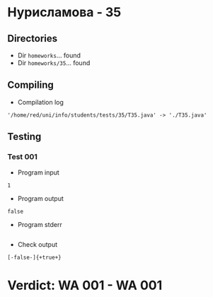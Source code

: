 # Нурисламова - 35
## Directories
- Dir `homeworks`... found
- Dir `homeworks/35`... found
## Compiling
- Compilation log
```
'/home/red/uni/info/students/tests/35/T35.java' -> './T35.java'

```
## Testing
### Test 001
- Program input
```
1

```
- Program output
```
false

```
- Program stderr
```

```
- Check output
```
[-false-]{+true+}

```
# Verdict: **WA 001** - WA 001
